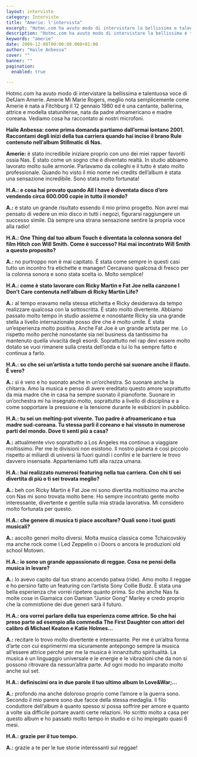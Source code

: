 ```yaml
---
layout: interviste
category: Interviste
title: "Amerie: l'intervista"
excerpt: "Hotmc.com ha avuto modo di intervistare la bellissima e talentuosa voce di DefJam Amerie"
description: "Hotmc.com ha avuto modo di intervistare la bellissima e talentuosa voce di DefJam Amerie"
keywords: "amerie"
date: 2009-12-08T00:00:00.000+01:00
author: "Haile Anbessa"
cover: ""
banner: ""
pagination:
  enabled: true

---
```


Hotmc.com ha avuto modo di intervistare la bellissima e talentuosa voce di DefJam Amerie. Amerie Mi Marie Rogers, meglio nota semplicemente come Amerie è nata a Fitchburg il 12 gennaio 1980 ed è una cantante, ballerina, attrice e modella statunitense, nata da padre afroamericano e madre coreana. Vediamo cosa ha raccontato ai nostri microfoni.

**Haile Anbessa: come prima domanda partiamo dall’ormai lontano 2001. Raccontami degli inizi della tua carriera quando hai inciso il brano Rule contenuto nell’album Stillmatic di Nas.**

**Amerie:** è stato incredibile iniziare proprio con uno dei miei rapper favoriti ossia Nas. È stato come un sogno che è diventato realtà. In studio abbiamo lavorato molto sulle armonie. Parlavamo da colleghi e il tutto è stato molto professionale. Quando ho visto il mio nome nei credits dell’album è stata una sensazione incredibile. Sono stata molto fortunata!

**H.A.: e cosa hai provato quando All I have è diventata disco d’oro vendendo circa 600.000 copie in tutto il mondo?**

**A.:** è stato un grande risultato essendo il mio primo progetto. Non avrei mai pensato di vedere un mio disco in tutti i negozi, figurarsi raggiungere un successo simile. Dà sempre una strana sensazione sentire la propria voce alla radio!

**H.A.: One Thing dal tuo album Touch è diventata la colonna sonora del film Hitch con Will Smith. Come è successo? Hai mai incontrato Will Smith a questo proposito?**

**A.:** no purtroppo non è mai capitato. È stata come sempre in questi casi tutto un incontro fra etichette e manager! Cercavano qualcosa di fresco per la colonna sonora e sono stata scelta io. Molto semplice!

**H.A.: come è stato lavorare con Ricky Martin e Fat Joe nella canzone I Don’t Care contenuta nell’album di Ricky Martin Life?**

**A.:** al tempo eravamo nella stessa etichetta e Ricky desiderava da tempo realizzare qualcosa con la sottoscritta. È stato molto divertente. Abbiamo passato molto tempo in studio assieme e nonostante Ricky sia una grande stella a livello internazionale posso dire che è molto umile. È stata un’esperienza molto positiva. Anche Fat Joe è un grande artista per me. Lo rispetto molto perché nonostante sia nel business da tantissimo ha mantenuto quella vivacità degli esordi. Soprattutto nel rap devi essere molto dotato se vuoi rimanere sulla cresta dell’onda e lui lo ha sempre fatto e continua a farlo.

**H.A.: so che sei un’artista a tutto tondo perché sai suonare anche il flauto. È vero?**

**A.:** sì è vero e ho suonato anche in un’orchestra. So suonare anche la chitarra. Amo la musica e penso di avere ereditato questo amore soprattutto da mia madre che in casa ha sempre suonato il pianoforte. Suonare in un’orchestra mi ha insegnato molto, soprattutto a livello di disciplina e a come sopportare la pressione e la tensione durante le esibizioni in pubblico.

**H.A.: tu sei un melting-pot vivente. Tuo padre è afroamericano e tua madre sud-coreana. Tu stessa parli il coreano e hai vissuto in numerose parti del mondo. Dove ti senti più a casa?**

**A.:** attualmente vivo soprattutto a Los Angeles ma continuo a viaggiare moltissimo. Per me le divisioni non esistono. Il nostro pianeta è così piccolo rispetto ai miliardi di universi là fuori quindi i confini e le barriere le trovo davvero insensate. Apparteniamo tutti alla razza umana.

**H.A.: hai realizzato numerosi featuring nella tua carriera. Con chi ti sei divertita di più o ti sei trovata meglio?**

**A.:** beh con Ricky Martin è Fat Joe mi sono divertita moltissimo ma anche con Nas mi sono trovata molto bene. Ho sempre incontrato gente molto interessante, divertente e gentile sulla mia strada lavorativa. Mi considero molto fortunata per questo.

**H.A.: che genere di musica ti piace ascoltare? Quali sono i tuoi gusti musicali?**

**A.:** ascolto generi molto diversi. Molta musica classica come Tchaicovskiy ma anche rock come I Led Zeppelin o i Doors o ancora le produzioni old school Motown.

**H.A.: io sono un grande appassionato di reggae. Cosa ne pensi della musica in levare?**

**A.:** lo avevo capito dal tuo strano accendo patwa (ride). Amo molto il reggae e ho persino fatto un featuring con l’artista Sony Collie Budz. È stata una bella esperienza che vorrei ripetere quanto prima. So che anche Nas fa molte cose in Giamaica con Damian “Junior Gong” Marley e credo proprio che la commistione dei due generi sarà il futuro.

**H.A.: ora vorrei parlare della tua esperienza come attrice. So che hai preso parte ad esempio alla commedia The First Daughter con attori del calibro di Michael Keaton e Katie Holmes…**

**A.:** recitare lo trovo molto divertente e interessante. Per me è un’altra forma d’arte con cui esprimermi ma sicuramente antepongo sempre la musica all’essere attrice perché per me la musica è innanzitutto spiritualità. La musica è un linguaggio universale e le energie e le vibrazioni che da non si possono ritrovare da nessun’altra parte. Ad ogni modo ho imparato molto anche sul set.

**H.A.: definiscimi ora in due parole il tuo ultimo album In Love&War;…**

**A.:** profondo ma anche doloroso proprio come l’amore e la guerra sono. Secondo il mio parere sono due facce della stessa medaglia. Il filo conduttore dell’album è quanto spesso si possa soffrire per amore e quanto a volte sia difficile portare avanti certe relazioni. Ho scritto molto a casa per questo album e ho passato molto tempo in studio e ci ho impiegato quasi 6 mesi.

**H.A.: grazie per il tuo tempo.**

**A.:** grazie a te per le tue storie interessanti sul reggae!